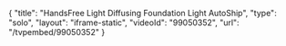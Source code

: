 {
    "title": "HandsFree Light Diffusing Foundation  Light AutoShip",
    "type": "solo",
    "layout": "iframe-static",
    "videoId": "99050352",
    "url": "\/tvpembed\/99050352"
}